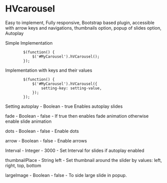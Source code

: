 # HVcarousel
Easy to implement, Fully responsive, Bootstrap based plugin, accessible with arrow keys and navigations, thumbnails option, popup of slides option, Autoplay

Simple Implementation

            $(function() {
                $('#MyCarousel').hVCarousel();
            });
            
Implementation with keys and their values

            $(function() {
                $('#MyCarousel').hVCarousel({
                    setting-key: setting-value,
                });
            });
        
Setting
autoplay - Boolean - true Enables autoplay slides

fade - Boolean - false - If true then enables fade animation otherwise enable slide animation

dots - Boolean - false - Enable dots

arrow - Boolean - false - Enable arrows

Interval - Integer - 3000 - Set Interval for slides if autoplay enabled

thumbnailPlace - String	left - Set thumbnail around the slider by values: left, right, top, bottom

largeImage - Boolean - false - To side large slide in popup.

